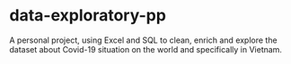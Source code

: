 # data-exploratory-pp
A personal project, using Excel and SQL to clean, enrich and explore the dataset about Covid-19 situation on the world and specifically in Vietnam.
